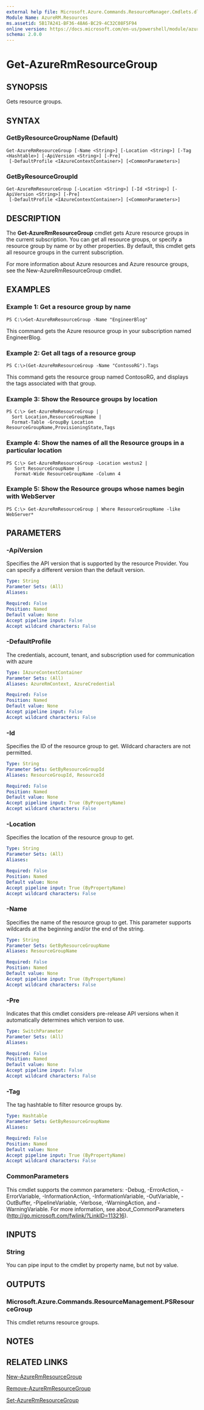```yaml
---
external help file: Microsoft.Azure.Commands.ResourceManager.Cmdlets.dll-Help.xml
Module Name: AzureRM.Resources
ms.assetid: 5B17A241-BF36-48A6-BC29-4C32C08F5F94
online version: https://docs.microsoft.com/en-us/powershell/module/azurerm.resources/get-azurermresourcegroup
schema: 2.0.0
---
```


# Get-AzureRmResourceGroup

## SYNOPSIS
Gets resource groups.

## SYNTAX

### GetByResourceGroupName (Default)
```
Get-AzureRmResourceGroup [-Name <String>] [-Location <String>] [-Tag <Hashtable>] [-ApiVersion <String>] [-Pre]
 [-DefaultProfile <IAzureContextContainer>] [<CommonParameters>]
```

### GetByResourceGroupId
```
Get-AzureRmResourceGroup [-Location <String>] [-Id <String>] [-ApiVersion <String>] [-Pre]
 [-DefaultProfile <IAzureContextContainer>] [<CommonParameters>]
```

## DESCRIPTION
The **Get-AzureRmResourceGroup** cmdlet gets Azure resource groups in the current subscription.
You can get all resource groups, or specify a resource group by name or by other properties.
By default, this cmdlet gets all resource groups in the current subscription.

For more information about Azure resources and Azure resource groups, see the New-AzureRmResourceGroup cmdlet.

## EXAMPLES

### Example 1: Get a resource group by name
```
PS C:\>Get-AzureRmResourceGroup -Name "EngineerBlog"
```

This command gets the Azure resource group in your subscription named EngineerBlog.

### Example 2: Get all tags of a resource group
```
PS C:\>(Get-AzureRmResourceGroup -Name "ContosoRG").Tags
```

This command gets the resource group named ContosoRG, and displays the tags associated with that group.

### Example 3: Show the Resource groups by location
```
PS C:\> Get-AzureRmResourceGroup |
  Sort Location,ResourceGroupName |
  Format-Table -GroupBy Location ResourceGroupName,ProvisioningState,Tags
```

### Example 4: Show the names of all the Resource groups in a particular location
```
PS C:\> Get-AzureRmResourceGroup -Location westus2 |
   Sort ResourceGroupName | 
   Format-Wide ResourceGroupName -Column 4
```

### Example 5: Show the Resource groups whose names begin with WebServer
```
PS C:\> Get-AzureRmResourceGroup | Where ResourceGroupName -like WebServer*
```

## PARAMETERS

### -ApiVersion
Specifies the API version that is supported by the resource Provider.
You can specify a different version than the default version.

```yaml
Type: String
Parameter Sets: (All)
Aliases:

Required: False
Position: Named
Default value: None
Accept pipeline input: False
Accept wildcard characters: False
```

### -DefaultProfile
The credentials, account, tenant, and subscription used for communication with azure

```yaml
Type: IAzureContextContainer
Parameter Sets: (All)
Aliases: AzureRmContext, AzureCredential

Required: False
Position: Named
Default value: None
Accept pipeline input: False
Accept wildcard characters: False
```

### -Id
Specifies the ID of the resource group to get.
Wildcard characters are not permitted.

```yaml
Type: String
Parameter Sets: GetByResourceGroupId
Aliases: ResourceGroupId, ResourceId

Required: False
Position: Named
Default value: None
Accept pipeline input: True (ByPropertyName)
Accept wildcard characters: False
```

### -Location
Specifies the location of the resource group to get.

```yaml
Type: String
Parameter Sets: (All)
Aliases:

Required: False
Position: Named
Default value: None
Accept pipeline input: True (ByPropertyName)
Accept wildcard characters: False
```

### -Name
Specifies the name of the resource group to get. This parameter supports wildcards at the beginning and/or the end of the string.

```yaml
Type: String
Parameter Sets: GetByResourceGroupName
Aliases: ResourceGroupName

Required: False
Position: Named
Default value: None
Accept pipeline input: True (ByPropertyName)
Accept wildcard characters: False
```

### -Pre
Indicates that this cmdlet considers pre-release API versions when it automatically determines which version to use.

```yaml
Type: SwitchParameter
Parameter Sets: (All)
Aliases:

Required: False
Position: Named
Default value: None
Accept pipeline input: False
Accept wildcard characters: False
```

### -Tag
The tag hashtable to filter resource groups by.

```yaml
Type: Hashtable
Parameter Sets: GetByResourceGroupName
Aliases:

Required: False
Position: Named
Default value: None
Accept pipeline input: True (ByPropertyName)
Accept wildcard characters: False
```

### CommonParameters
This cmdlet supports the common parameters: -Debug, -ErrorAction, -ErrorVariable, -InformationAction, -InformationVariable, -OutVariable, -OutBuffer, -PipelineVariable, -Verbose, -WarningAction, and -WarningVariable. For more information, see about_CommonParameters (http://go.microsoft.com/fwlink/?LinkID=113216).

## INPUTS

### String
You can pipe input to the cmdlet by property name, but not by value.

## OUTPUTS

### Microsoft.Azure.Commands.ResourceManagement.PSResourceGroup
This cmdlet returns resource groups.

## NOTES

## RELATED LINKS

[New-AzureRmResourceGroup](./New-AzureRmResourceGroup.md)

[Remove-AzureRmResourceGroup](./Remove-AzureRmResourceGroup.md)

[Set-AzureRmResourceGroup](./Set-AzureRmResourceGroup.md)


